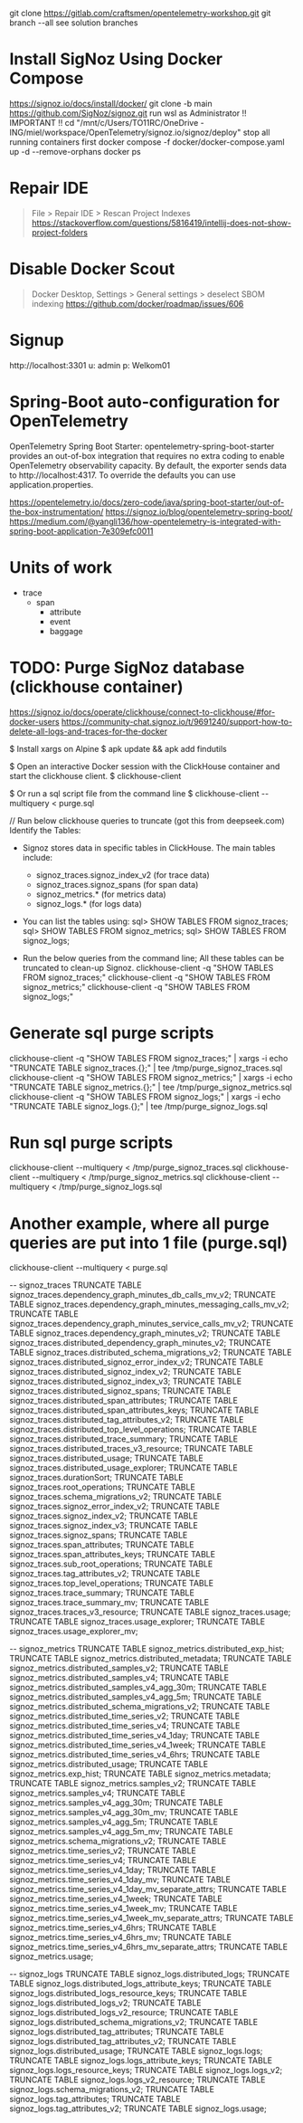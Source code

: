 git clone https://gitlab.com/craftsmen/opentelemetry-workshop.git
git branch --all
see solution branches


# Install SigNoz Using Docker Compose
https://signoz.io/docs/install/docker/
git clone -b main https://github.com/SigNoz/signoz.git
run wsl as Administrator !! IMPORTANT !!
cd "/mnt/c/Users/TO11RC/OneDrive - ING/miel/workspace/OpenTelemetry/signoz.io/signoz/deploy"
stop all running containers first
docker compose -f docker/docker-compose.yaml up -d --remove-orphans
docker ps


# Repair IDE
> File > Repair IDE > Rescan Project Indexes
https://stackoverflow.com/questions/5816419/intellij-does-not-show-project-folders


# Disable Docker Scout
> Docker Desktop, Settings > General settings > deselect SBOM indexing
https://github.com/docker/roadmap/issues/606


# Signup
http://localhost:3301
u: admin
p: Welkom01


# Spring-Boot auto-configuration for OpenTelemetry
OpenTelemetry Spring Boot Starter: opentelemetry-spring-boot-starter provides an out-of-box integration that requires no extra coding to enable OpenTelemetry observability capacity.
By default, the exporter sends data to http://localhost:4317.
To override the defaults you can use application.properties.

https://opentelemetry.io/docs/zero-code/java/spring-boot-starter/out-of-the-box-instrumentation/
https://signoz.io/blog/opentelemetry-spring-boot/
https://medium.com/@yangli136/how-opentelemetry-is-integrated-with-spring-boot-application-7e309efc0011


# Units of work
- trace 
  - span
    - attribute
    - event
    - baggage


# TODO: Purge SigNoz database (clickhouse container)
https://signoz.io/docs/operate/clickhouse/connect-to-clickhouse/#for-docker-users
https://community-chat.signoz.io/t/9691240/support-how-to-delete-all-logs-and-traces-for-the-docker

$ Install xargs on Alpine
$ apk update && apk add findutils

$ Open an interactive Docker session with the ClickHouse container and start the clickhouse client.
$ clickhouse-client

$ Or run a sql script file from the command line
$ clickhouse-client --multiquery < purge.sql




// Run below clickhouse queries to truncate (got this from deepseek.com)
Identify the Tables:
- Signoz stores data in specific tables in ClickHouse. The main tables include:
  - signoz_traces.signoz_index_v2 (for trace data)
  - signoz_traces.signoz_spans (for span data)
  - signoz_metrics.* (for metrics data)
  - signoz_logs.* (for logs data)
  
- You can list the tables using:
  sql> SHOW TABLES FROM signoz_traces;
  sql> SHOW TABLES FROM signoz_metrics;
  sql> SHOW TABLES FROM signoz_logs;

- Run the below queries from the command line; All these tables can be truncated to clean-up Signoz.
clickhouse-client -q "SHOW TABLES FROM signoz_traces;"
clickhouse-client -q "SHOW TABLES FROM signoz_metrics;"
clickhouse-client -q "SHOW TABLES FROM signoz_logs;"


# Generate sql purge scripts
clickhouse-client -q "SHOW TABLES FROM signoz_traces;" | xargs -i echo "TRUNCATE TABLE signoz_traces.{};" | tee /tmp/purge_signoz_traces.sql
clickhouse-client -q "SHOW TABLES FROM signoz_metrics;" | xargs -i echo "TRUNCATE TABLE signoz_metrics.{};" | tee /tmp/purge_signoz_metrics.sql
clickhouse-client -q "SHOW TABLES FROM signoz_logs;" | xargs -i echo "TRUNCATE TABLE signoz_logs.{};" | tee /tmp/purge_signoz_logs.sql


# Run sql purge scripts
clickhouse-client --multiquery < /tmp/purge_signoz_traces.sql
clickhouse-client --multiquery < /tmp/purge_signoz_metrics.sql
clickhouse-client --multiquery < /tmp/purge_signoz_logs.sql


# Another example, where all purge queries are put into 1 file (purge.sql)
clickhouse-client --multiquery < purge.sql

-- signoz_traces
TRUNCATE TABLE signoz_traces.dependency_graph_minutes_db_calls_mv_v2;
TRUNCATE TABLE signoz_traces.dependency_graph_minutes_messaging_calls_mv_v2;
TRUNCATE TABLE signoz_traces.dependency_graph_minutes_service_calls_mv_v2;
TRUNCATE TABLE signoz_traces.dependency_graph_minutes_v2;
TRUNCATE TABLE signoz_traces.distributed_dependency_graph_minutes_v2;
TRUNCATE TABLE signoz_traces.distributed_schema_migrations_v2;
TRUNCATE TABLE signoz_traces.distributed_signoz_error_index_v2;
TRUNCATE TABLE signoz_traces.distributed_signoz_index_v2;
TRUNCATE TABLE signoz_traces.distributed_signoz_index_v3;
TRUNCATE TABLE signoz_traces.distributed_signoz_spans;
TRUNCATE TABLE signoz_traces.distributed_span_attributes;
TRUNCATE TABLE signoz_traces.distributed_span_attributes_keys;
TRUNCATE TABLE signoz_traces.distributed_tag_attributes_v2;
TRUNCATE TABLE signoz_traces.distributed_top_level_operations;
TRUNCATE TABLE signoz_traces.distributed_trace_summary;
TRUNCATE TABLE signoz_traces.distributed_traces_v3_resource;
TRUNCATE TABLE signoz_traces.distributed_usage;
TRUNCATE TABLE signoz_traces.distributed_usage_explorer;
TRUNCATE TABLE signoz_traces.durationSort;
TRUNCATE TABLE signoz_traces.root_operations;
TRUNCATE TABLE signoz_traces.schema_migrations_v2;
TRUNCATE TABLE signoz_traces.signoz_error_index_v2;
TRUNCATE TABLE signoz_traces.signoz_index_v2;
TRUNCATE TABLE signoz_traces.signoz_index_v3;
TRUNCATE TABLE signoz_traces.signoz_spans;
TRUNCATE TABLE signoz_traces.span_attributes;
TRUNCATE TABLE signoz_traces.span_attributes_keys;
TRUNCATE TABLE signoz_traces.sub_root_operations;
TRUNCATE TABLE signoz_traces.tag_attributes_v2;
TRUNCATE TABLE signoz_traces.top_level_operations;
TRUNCATE TABLE signoz_traces.trace_summary;
TRUNCATE TABLE signoz_traces.trace_summary_mv;
TRUNCATE TABLE signoz_traces.traces_v3_resource;
TRUNCATE TABLE signoz_traces.usage;
TRUNCATE TABLE signoz_traces.usage_explorer;
TRUNCATE TABLE signoz_traces.usage_explorer_mv;

-- signoz_metrics
TRUNCATE TABLE signoz_metrics.distributed_exp_hist;
TRUNCATE TABLE signoz_metrics.distributed_metadata;
TRUNCATE TABLE signoz_metrics.distributed_samples_v2;
TRUNCATE TABLE signoz_metrics.distributed_samples_v4;
TRUNCATE TABLE signoz_metrics.distributed_samples_v4_agg_30m;
TRUNCATE TABLE signoz_metrics.distributed_samples_v4_agg_5m;
TRUNCATE TABLE signoz_metrics.distributed_schema_migrations_v2;
TRUNCATE TABLE signoz_metrics.distributed_time_series_v2;
TRUNCATE TABLE signoz_metrics.distributed_time_series_v4;
TRUNCATE TABLE signoz_metrics.distributed_time_series_v4_1day;
TRUNCATE TABLE signoz_metrics.distributed_time_series_v4_1week;
TRUNCATE TABLE signoz_metrics.distributed_time_series_v4_6hrs;
TRUNCATE TABLE signoz_metrics.distributed_usage;
TRUNCATE TABLE signoz_metrics.exp_hist;
TRUNCATE TABLE signoz_metrics.metadata;
TRUNCATE TABLE signoz_metrics.samples_v2;
TRUNCATE TABLE signoz_metrics.samples_v4;
TRUNCATE TABLE signoz_metrics.samples_v4_agg_30m;
TRUNCATE TABLE signoz_metrics.samples_v4_agg_30m_mv;
TRUNCATE TABLE signoz_metrics.samples_v4_agg_5m;
TRUNCATE TABLE signoz_metrics.samples_v4_agg_5m_mv;
TRUNCATE TABLE signoz_metrics.schema_migrations_v2;
TRUNCATE TABLE signoz_metrics.time_series_v2;
TRUNCATE TABLE signoz_metrics.time_series_v4;
TRUNCATE TABLE signoz_metrics.time_series_v4_1day;
TRUNCATE TABLE signoz_metrics.time_series_v4_1day_mv;
TRUNCATE TABLE signoz_metrics.time_series_v4_1day_mv_separate_attrs;
TRUNCATE TABLE signoz_metrics.time_series_v4_1week;
TRUNCATE TABLE signoz_metrics.time_series_v4_1week_mv;
TRUNCATE TABLE signoz_metrics.time_series_v4_1week_mv_separate_attrs;
TRUNCATE TABLE signoz_metrics.time_series_v4_6hrs;
TRUNCATE TABLE signoz_metrics.time_series_v4_6hrs_mv;
TRUNCATE TABLE signoz_metrics.time_series_v4_6hrs_mv_separate_attrs;
TRUNCATE TABLE signoz_metrics.usage;

-- signoz_logs
TRUNCATE TABLE signoz_logs.distributed_logs;
TRUNCATE TABLE signoz_logs.distributed_logs_attribute_keys;
TRUNCATE TABLE signoz_logs.distributed_logs_resource_keys;
TRUNCATE TABLE signoz_logs.distributed_logs_v2;
TRUNCATE TABLE signoz_logs.distributed_logs_v2_resource;
TRUNCATE TABLE signoz_logs.distributed_schema_migrations_v2;
TRUNCATE TABLE signoz_logs.distributed_tag_attributes;
TRUNCATE TABLE signoz_logs.distributed_tag_attributes_v2;
TRUNCATE TABLE signoz_logs.distributed_usage;
TRUNCATE TABLE signoz_logs.logs;
TRUNCATE TABLE signoz_logs.logs_attribute_keys;
TRUNCATE TABLE signoz_logs.logs_resource_keys;
TRUNCATE TABLE signoz_logs.logs_v2;
TRUNCATE TABLE signoz_logs.logs_v2_resource;
TRUNCATE TABLE signoz_logs.schema_migrations_v2;
TRUNCATE TABLE signoz_logs.tag_attributes;
TRUNCATE TABLE signoz_logs.tag_attributes_v2;
TRUNCATE TABLE signoz_logs.usage;